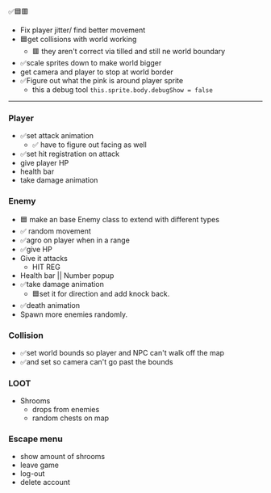 ✅🟦🟥
- Fix player jitter/ find better movement 
- 🟦get collisions with world working
	- 🟥 they aren't correct via tilled and still ne world boundary 
- ✅scale sprites down to make world bigger
- get camera and player to stop at world border
- ✅Figure out what the pink is around player sprite
	- this a debug tool `this.sprite.body.debugShow = false`

---

### Player
- ✅set attack animation
	- ✅ have to figure out facing as well
- ✅set hit registration on attack
- give player HP
- health bar
- take damage animation

### Enemy
- 🟦 make an base Enemy class to extend with different types
- ✅ random movement
- ✅agro on player when in a range 
- ✅give HP
- Give it attacks
	- HIT REG
- Health bar || Number popup 
- ✅take damage animation
    - 🟦set it for direction and add knock back.
- ✅death animation
- Spawn more enemies randomly.  

### Collision
- ✅set world bounds so player and NPC can't walk off the map 
- ✅and set so camera can't go past the bounds

### LOOT
- Shrooms
	- drops from enemies
	- random chests on map


### Escape menu
- show amount of shrooms
- leave game
- log-out
- delete account